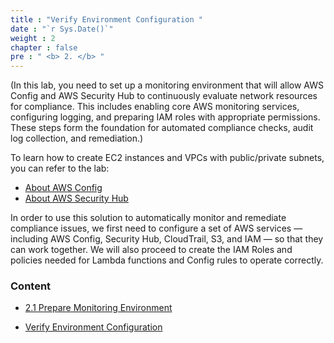 ```yaml
---
title : "Verify Environment Configuration "
date : "`r Sys.Date()`"
weight : 2
chapter : false
pre : " <b> 2. </b> "
---
```


(In this lab, you need to set up a monitoring environment that will allow AWS Config and AWS Security Hub to continuously evaluate network resources for compliance. This includes enabling core AWS monitoring services, configuring logging, and preparing IAM roles with appropriate permissions. These steps form the foundation for automated compliance checks, audit log collection, and remediation.)

To learn how to create EC2 instances and VPCs with public/private subnets, you can refer to the lab:
  - [About AWS Config](https://000004.awsstudygroup.com/en/)
  - [About AWS Security Hub](https://000003.awsstudygroup.com/en/)

In order to use this solution to automatically monitor and remediate compliance issues, we first need to configure a set of AWS services — including AWS Config, Security Hub, CloudTrail, S3, and IAM — so that they can work together. We will also proceed to create the IAM Roles and policies needed for Lambda functions and Config rules to operate correctly.

### Content
  - [2.1 Prepare Monitoring Environment](2.1-createec2/)

  - [Verify Environment Configuration](2.2-createiamrole/)


